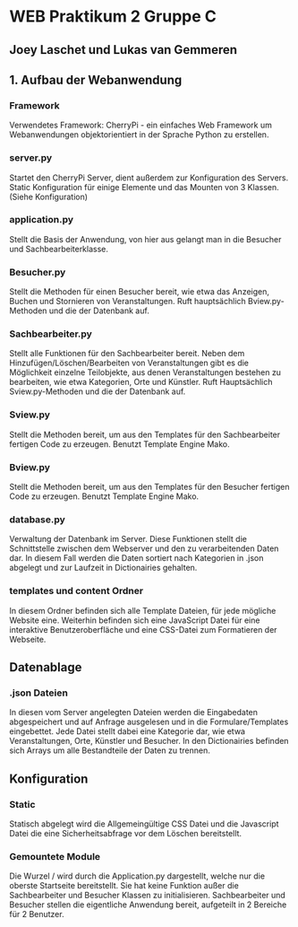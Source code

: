 # WEB Praktikum 2 Gruppe C

## Joey Laschet und Lukas van Gemmeren 

## 1. Aufbau der Webanwendung

### Framework

Verwendetes Framework: CherryPi - ein einfaches Web Framework um Webanwendungen objektorientiert in der Sprache Python zu erstellen.

### server.py

Startet den CherryPi Server, dient außerdem zur Konfiguration des Servers. Static Konfiguration für einige Elemente und das Mounten von 3 Klassen. (Siehe Konfiguration)

### application.py

Stellt die Basis der Anwendung, von hier aus gelangt man in die Besucher und Sachbearbeiterklasse.

### Besucher.py

Stellt die Methoden für einen Besucher bereit, wie etwa das Anzeigen, Buchen und Stornieren von Veranstaltungen. Ruft hauptsächlich Bview.py-Methoden und die der Datenbank auf.

### Sachbearbeiter.py

Stellt alle Funktionen für den Sachbearbeiter bereit. Neben dem Hinzufügen/Löschen/Bearbeiten von Veranstaltungen gibt es die Möglichkeit einzelne Teilobjekte, aus denen Veranstaltungen bestehen zu bearbeiten, wie etwa Kategorien, Orte und Künstler. Ruft Hauptsächlich Sview.py-Methoden und die der Datenbank auf.

### Sview.py 

Stellt die Methoden bereit, um aus den Templates für den Sachbearbeiter fertigen Code zu erzeugen. Benutzt Template Engine Mako.

### Bview.py

Stellt die Methoden bereit, um aus den Templates für den Besucher fertigen Code zu erzeugen. Benutzt Template Engine Mako.

### database.py

Verwaltung der Datenbank im Server. Diese Funktionen stellt die Schnittstelle zwischen dem Webserver und den zu verarbeitenden Daten dar. In diesem Fall werden die Daten sortiert nach Kategorien in .json abgelegt und zur Laufzeit in Dictionairies gehalten.

### templates und content Ordner

In diesem Ordner befinden sich alle Template Dateien, für jede mögliche Website eine. Weiterhin befinden sich eine JavaScript Datei für eine interaktive Benutzeroberfläche und eine CSS-Datei zum Formatieren der Webseite.

## Datenablage

### .json Dateien

In diesen vom Server angelegten Dateien werden die Eingabedaten abgespeichert und auf Anfrage
ausgelesen und in die Formulare/Templates eingebettet. Jede Datei stellt dabei eine Kategorie dar, wie etwa Veranstaltungen, Orte, Künstler und Besucher. In den Dictionairies befinden sich Arrays um alle Bestandteile der Daten zu trennen.

## Konfiguration

### Static

Statisch abgelegt wird die Allgemeingültige CSS Datei und die Javascript Datei die eine Sicherheitsabfrage vor dem Löschen bereitstellt.

### Gemountete Module

Die Wurzel / wird durch die Application.py  dargestellt, welche nur die oberste Startseite bereitstellt. Sie hat keine Funktion außer die Sachbearbeiter und Besucher Klassen zu initialisieren. 
Sachbearbeiter und Besucher stellen die eigentliche Anwendung bereit, aufgeteilt in 2 Bereiche für 2 Benutzer.